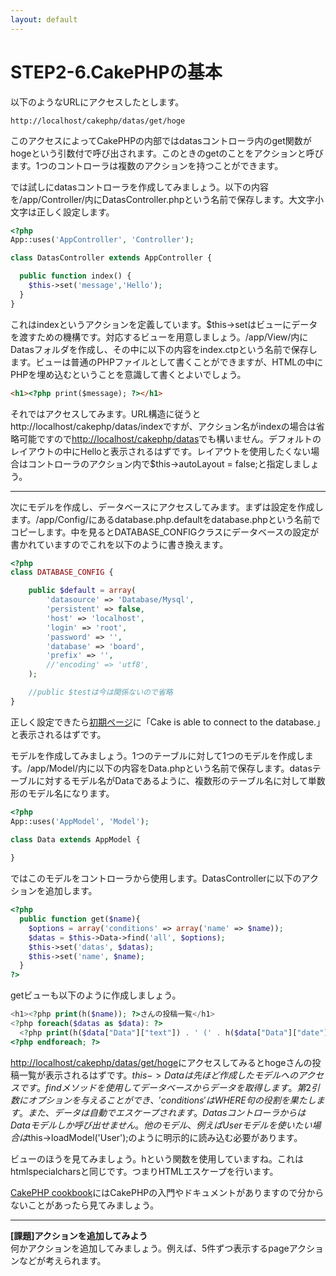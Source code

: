 ```yaml
---
layout: default
---
```

# STEP2-6.CakePHPの基本

以下のようなURLにアクセスしたとします。

    http://localhost/cakephp/datas/get/hoge

このアクセスによってCakePHPの内部ではdatasコントローラ内のget関数がhogeという引数付で呼び出されます。このときのgetのことをアクションと呼びます。1つのコントローラは複数のアクションを持つことができます。

では試しにdatasコントローラを作成してみましょう。以下の内容を/app/Controller/内にDatasController.phpという名前で保存します。大文字小文字は正しく設定します。

```php
<?php
App::uses('AppController', 'Controller');

class DatasController extends AppController {

  public function index() {
    $this->set('message','Hello');
  }
}
```
これはindexというアクションを定義しています。$this->setはビューにデータを渡すための機構です。対応するビューを用意しましょう。/app/View/内にDatasフォルダを作成し、その中に以下の内容をindex.ctpという名前で保存します。ビューは普通のPHPファイルとして書くことができますが、HTMLの中にPHPを埋め込むということを意識して書くとよいでしょう。

```html
<h1><?php print($message); ?></h1>
```
それではアクセスしてみます。URL構造に従うとhttp://localhost/cakephp/datas/indexですが、アクション名がindexの場合は省略可能ですので[http://localhost/cakephp/datas](http://localhost/cakephp/datas)でも構いません。デフォルトのレイアウトの中にHelloと表示されるはずです。レイアウトを使用したくない場合はコントローラのアクション内で$this->autoLayout = false;と指定しましょう。

***

次にモデルを作成し、データベースにアクセスしてみます。まずは設定を作成します。/app/Config/にあるdatabase.php.defaultをdatabase.phpという名前でコピーします。中を見るとDATABASE_CONFIGクラスにデータベースの設定が書かれていますのでこれを以下のように書き換えます。

```php
<?php
class DATABASE_CONFIG {

	public $default = array(
		'datasource' => 'Database/Mysql',
		'persistent' => false,
		'host' => 'localhost',
		'login' => 'root',
		'password' => '',
		'database' => 'board',
		'prefix' => '',
		//'encoding' => 'utf8',
	);

	//public $testは今は関係ないので省略
}
```

正しく設定できたら[初期ページ](http://localhost/cakephp/)に「Cake is able to connect to the database.」と表示されるはずです。

モデルを作成してみましょう。1つのテーブルに対して1つのモデルを作成します。/app/Model/内に以下の内容をData.phpという名前で保存します。datasテーブルに対するモデル名がDataであるように、複数形のテーブル名に対して単数形のモデル名になります。

```php
<?php
App::uses('AppModel', 'Model');

class Data extends AppModel {
  
}
```
ではこのモデルをコントローラから使用します。DatasControllerに以下のアクションを追加します。

```php
<?php
  public function get($name){
    $options = array('conditions' => array('name' => $name));
    $datas = $this->Data->find('all', $options);
    $this->set('datas', $datas);
    $this->set('name', $name);
  }
?>
```
getビューも以下のように作成しましょう。

```php
<h1><?php print(h($name)); ?>さんの投稿一覧</h1>
<?php foreach($datas as $data): ?>
  <?php print(h($data["Data"]["text"]) . ' (' . h($data["Data"]["date"]) . ')'); ?>
<?php endforeach; ?>
```
[http://localhost/cakephp/datas/get/hoge](http://localhost/cakephp/datas/get/hoge)にアクセスしてみるとhogeさんの投稿一覧が表示されるはずです。$this->Dataは先ほど作成したモデルへのアクセスです。findメソッドを使用してデータベースからデータを取得します。第2引数にオプションを与えることができ、'conditions'はWHERE句の役割を果たします。また、データは自動でエスケープされます。DatasコントローラからはDataモデルしか呼び出せません。他のモデル、例えばUserモデルを使いたい場合は$this->loadModel('User');のように明示的に読み込む必要があります。

ビューのほうを見てみましょう。hという関数を使用していますね。これはhtmlspecialcharsと同じです。つまりHTMLエスケープを行います。

[CakePHP cookbook](http://book.cakephp.org/2.0/ja/)にはCakePHPの入門やドキュメントがありますので分からないことがあったら見てみましょう。

***

**[課題]アクションを追加してみよう**  
何かアクションを追加してみましょう。例えば、5件ずつ表示するpageアクションなどが考えられます。